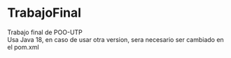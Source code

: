 # TrabajoFinal
 Trabajo final de POO-UTP  
 Usa Java 18, en caso de usar otra version, sera necesario ser cambiado en el pom.xml
